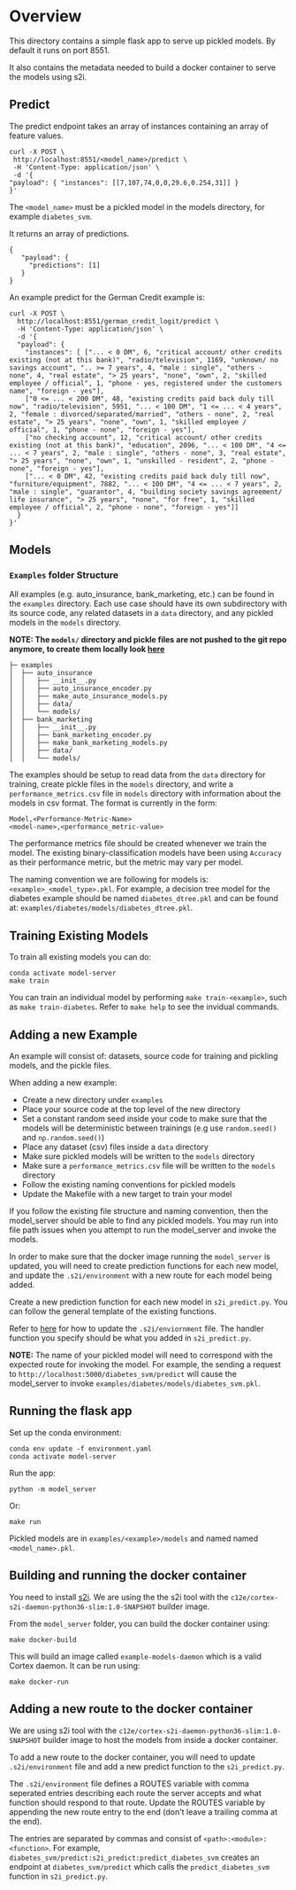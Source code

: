 # Overview

This directory contains a simple flask app to serve up pickled models. By default it runs on port 8551.

It also contains the metadata needed to build a docker container to serve the models using s2i.

## Predict

The predict endpoint takes an array of instances containing an array of feature values.
```
curl -X POST \
 http://localhost:8551/<model_name>/predict \
 -H 'Content-Type: application/json' \
 -d '{
"payload": { "instances": [[7,107,74,0,0,29.6,0.254,31]] }
}'
```
The `<model_name>` must be a pickled model in the models directory, for example `diabetes_svm`.

It returns an array of predictions.
```
{
   "payload": {
     "predictions": [1]
   }
}
```

An example predict for the German Credit example is:

```
curl -X POST \
  http://localhost:8551/german_credit_logit/predict \
  -H 'Content-Type: application/json' \
  -d '{
  "payload": {
    "instances": [ ["... < 0 DM", 6, "critical account/ other credits existing (not at this bank)", "radio/television", 1169, "unknown/ no savings account", ".. >= 7 years", 4, "male : single", "others - none", 4, "real estate", "> 25 years", "none", "own", 2, "skilled employee / official", 1, "phone - yes, registered under the customers name", "foreign - yes"],
    ["0 <= ... < 200 DM", 48, "existing credits paid back duly till now", "radio/television", 5951, "... < 100 DM", "1 <= ... < 4 years", 2, "female : divorced/separated/married", "others - none", 2, "real estate", "> 25 years", "none", "own", 1, "skilled employee / official", 1, "phone - none", "foreign - yes"],
    ["no checking account", 12, "critical account/ other credits existing (not at this bank)", "education", 2096, "... < 100 DM", "4 <= ... < 7 years", 2, "male : single", "others - none", 3, "real estate", "> 25 years", "none", "own", 1, "unskilled - resident", 2, "phone - none", "foreign - yes"],
    ["... < 0 DM", 42, "existing credits paid back duly till now", "furniture/equipment", 7882, "... < 100 DM", "4 <= ... < 7 years", 2, "male : single", "guarantor", 4, "building society savings agreement/ life insurance", "> 25 years", "none", "for free", 1, "skilled employee / official", 2, "phone - none", "foreign - yes"]]
  }
}'
```

## Models

### `Examples` folder Structure
All examples (e.g. auto_insurance, bank_marketing, etc.) can be found in the
`examples` directory. Each use case should have its own subdirectory with its
source code, any related datasets in a `data` directory, and any pickled models
in the `models` directory.

**NOTE: The `models/` directory and pickle files are not pushed to the git repo
anymore, to create them locally look [here](#training-existing-models)**

```
├─ examples
│  ├── auto_insurance
│  │   ├── __init__.py
│  │   ├── auto_insurance_encoder.py
│  │   ├── make_auto_insurance_models.py
│  │   ├── data/
│  │   └── models/
│  ├── bank_marketing
│  │   ├── __init__.py
│  │   ├── bank_marketing_encoder.py
│  │   ├── make_bank_marketing_models.py
│  │   ├── data/
│  │   └── models/
```

The examples should be setup to read data from the `data` directory for training, create pickle files in the `models` directory,
and write a `performance_metrics.csv` file in `models` directory with information about the models in csv format. The format is currently in the form:
```
Model,<Performance-Metric-Name>
<model-name>,<performance_metric-value>
```

The performance metrics file should be created whenever we train the model. The existing binary-classification models have been using `Accuracy` as their performance metric, but the metric may vary per model.

The naming convention we are following for models is: `<example>_<model_type>.pkl`.
For example, a decision tree model for the diabetes example should be named `diabetes_dtree.pkl` and can be found at: `examples/diabetes/models/diabetes_dtree.pkl`.

## Training Existing Models

To train all existing models you can do:

```
conda activate model-server
make train
```

You can train an individual model by performing `make train-<example>`, such as `make train-diabetes`. Refer to `make help` to see the invidual commands.

## Adding a new Example

An example will consist of: datasets, source code for training and pickling models, and the pickle files.

When adding a new example:
 * Create a new directory under `examples`
 * Place your source code at the top level of the new directory
 * Set a constant random seed inside your code to make sure that the models will be deterministic between trainings (e.g use `random.seed()` and `np.random.seed()`)
 * Place any dataset (csv) files inside a `data` directory
 * Make sure pickled models will be written to the `models` directory
 * Make sure a `performance_metrics.csv` file will be written to the `models` directory
 * Follow the existing naming conventions for pickled models
 * Update the Makefile with a new target to train your model

If you follow the existing file structure and naming convention, then the model_server should be able to find any pickled models. You may run into file path issues when you attempt to run the model_server and invoke the models.

In order to make sure that the docker image running the `model_server` is updated, you will need to create prediction functions for each new model, and update the `.s2i/environment` with a new route for each model being added.

Create a new prediction function for each new model in `s2i_predict.py`. You can follow the general template of the existing functions.

Refer to [here](#adding-a-new-route-to-the-docker-container) for how to update the `.s2i/enviornment` file. The handler function you specify should be what you added in `s2i_predict.py`.

**NOTE:** The name of your pickled model will need to correspond with the expected route for invoking the model. For example, the sending a request to `http://localhost:5000/diabetes_svm/predict` will cause the model_server to invoke `examples/diabetes/models/diabetes_svm.pkl`.

## Running the flask app

Set up the conda environment:
```
conda env update -f environment.yaml
conda activate model-server
```

Run the app:
```
python -m model_server
```

Or:
```
make run
```

Pickled models are in `examples/<example>/models` and named named `<model_name>.pkl`.




## Building and running the docker container

You need to install [s2i](https://github.com/openshift/source-to-image). We are
using the the s2i tool with the `c12e/cortex-s2i-daemon-python36-slim:1.0-SNAPSHOT` builder image.

From the `model_server` folder, you can build the docker container using:

```
make docker-build
```

This will build an image called `example-models-daemon` which is a valid Cortex daemon. It can be
run using:

```
make docker-run
```

## Adding a new route to the docker container

We are using s2i tool with the `c12e/cortex-s2i-daemon-python36-slim:1.0-SNAPSHOT` builder image to host the models from inside a docker container.

To add a new route to the docker container, you will need to update `.s2i/environment` file and add a new predict function to the `s2i_predict.py`.

The `.s2i/environment` file defines a ROUTES variable with comma seperated entries describing
each route the server accepts and what function should respond to that route.
Update the ROUTES variable by appending the new route entry to the end (don't leave a trailing comma at the end).

The entries are separated by commas and consist of `<path>:<module>:<function>`. For example,
`diabetes_svm/predict:s2i_predict:predict_diabetes_svm` creates an endpoint at `diabetes_svm/predict`
which calls the `predict_diabetes_svm` function in `s2i_predict.py`.
